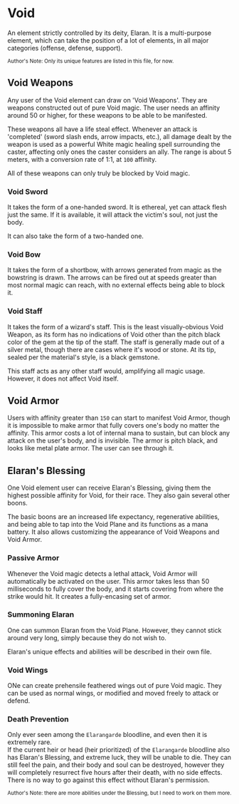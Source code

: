 # Void

An element strictly controlled by its deity, Elaran. It is a multi-purpose element, which can take the position of a lot of elements, in all major categories (offense, defense, support).

<sub>Author's Note: Only its unique features are listed in this file, for now.</sub>

## Void Weapons

Any user of the Void element can draw on 'Void Weapons'. They are weapons constructed out of pure Void magic. The user needs an affinity around 50 or higher, for these weapons to be able to be manifested.

These weapons all have a life steal effect. Whenever an attack is 'completed' (sword slash ends, arrow impacts, etc.), all damage dealt by the weapon is used as a powerful White magic healing spell surrounding the caster, affecting only ones the caster considers an ally. The range is about 5 meters, with a conversion rate of 1:1, at `100` affinity.

All of these weapons can only truly be blocked by Void magic.

### Void Sword

It takes the form of a one-handed sword. It is ethereal, yet can attack flesh just the same. If it is available, it will attack the victim's soul, not just the body.

It can also take the form of a two-handed one.

### Void Bow

It takes the form of a shortbow, with arrows generated from magic as the bowstring is drawn. The arrows can be fired out at speeds greater than most normal magic can reach, with no external effects being able to block it.

### Void Staff

It takes the form of a wizard's staff. This is the least visually-obvious Void Weapon, as its form has no indications of Void other than the pitch black color of the gem at the tip of the staff. The staff is generally made out of a silver metal, though there are cases where it's wood or stone. At its tip, sealed per the material's style, is a black gemstone.

This staff acts as any other staff would, amplifying all magic usage. However, it does not affect Void itself.

## Void Armor

Users with affinity greater than `150` can start to manifest Void Armor, though it is impossible to make armor that fully covers one's body no matter the affinity. This armor costs a lot of internal mana to sustain, but can block any attack on the user's body, and is invisible. The armor is pitch black, and looks like metal plate armor. The user can see through it.

## Elaran's Blessing

One Void element user can receive Elaran's Blessing, giving them the highest possible affinity for Void, for their race. They also gain several other boons.

The basic boons are an increased life expectancy, regenerative abilities, and being able to tap into the Void Plane and its functions as a mana battery. It also allows customizing the appearance of Void Weapons and Void Armor.

### Passive Armor

Whenever the Void magic detects a lethal attack, Void Armor will automatically be activated on the user. This armor takes less than 50 milliseconds to fully cover the body, and it starts covering from where the strike would hit. It creates a fully-encasing set of armor.

### Summoning Elaran

One can summon Elaran from the Void Plane. However, they cannot stick around very long, simply because they do not wish to.

Elaran's unique effects and abilities will be described in their own file.

### Void Wings

ONe can create prehensile feathered wings out of pure Void magic. They can be used as normal wings, or modified and moved freely to attack or defend.

### Death Prevention

Only ever seen among the `Elarangarde` bloodline, and even then it is extremely rare.  
If the current heir or head (heir prioritized) of the `Elarangarde` bloodline also has Elaran's Blessing, and extreme luck, they will be unable to die. They can still feel the pain, and their body and soul can be destroyed, however they will completely resurrect five hours after their death, with no side effects. There is no way to go against this effect without Elaran's permission.

<sub>Author's Note: there are more abilities under the Blessing, but I need to work on them more.</sub>
